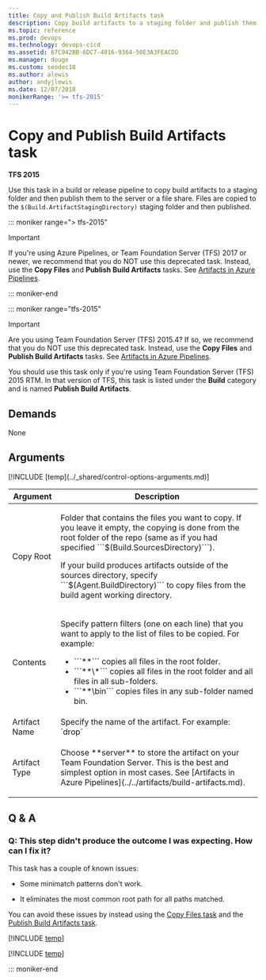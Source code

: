 ```yaml
---
title: Copy and Publish Build Artifacts task
description: Copy build artifacts to a staging folder and publish them with Azure Pipelines and Team Foundation Server (TFS)
ms.topic: reference
ms.prod: devops
ms.technology: devops-cicd
ms.assetid: 67C942BB-6DC7-4016-9364-50E3A3FEACDD
ms.manager: douge
ms.custom: seodec18
ms.author: alewis
author: andyjlewis
ms.date: 12/07/2018
monikerRange: '>= tfs-2015'
---
```


# Copy and Publish Build Artifacts task

**TFS 2015**

Use this task in a build or release pipeline to copy build artifacts to a staging folder and then publish them to the server or a file share.
Files are copied to the `$(Build.ArtifactStagingDirectory)` staging folder and then published.

::: moniker range="> tfs-2015"

> [!IMPORTANT]
> 
> If you're using Azure Pipelines, or Team Foundation Server (TFS) 2017 or newer, we recommend that you do NOT use this deprecated task.
> Instead, use the **Copy Files** and **Publish Build Artifacts** tasks. See [Artifacts in Azure Pipelines](../../artifacts/build-artifacts.md).

::: moniker-end

::: moniker range="tfs-2015"

> [!IMPORTANT]
> 
> Are you using Team Foundation Server (TFS) 2015.4? If so, we recommend that you do NOT use this deprecated task.
> Instead, use the **Copy Files** and **Publish Build Artifacts** tasks. See [Artifacts in Azure Pipelines](../../artifacts/build-artifacts.md).
>
> You should use this task only if you're using Team Foundation Server (TFS) 2015 RTM.
> In that version of TFS, this task is listed under the **Build** category and is named **Publish Build Artifacts**.

## Demands

None

## Arguments

<table>
<thead>
<tr>
<th>Argument</th>
<th>Description</th>
</tr>
</thead>
<tr>
<td>Copy Root</td>
<td>
<p>Folder that contains the files you want to copy. If you leave it empty, the copying is done from the root folder of the repo (same as if you had specified ```$(Build.SourcesDirectory)```).</p>
<p>If your build produces artifacts outside of the sources directory, specify ```$(Agent.BuildDirectory)``` to copy files from the build agent working directory.</p>
</td>
</tr>
<tr>
<td>Contents</td>
<td><p>Specify pattern filters (one on each line) that you want to apply to the list of files to be copied. For example:
</p>
<ul>
<li>```**``` copies all files in the root folder.</li>
<li>```**\*``` copies all files in the root folder and all files in all sub-folders.</li>
<li>```**\bin``` copies files in any sub-folder named bin.</li>
</ul>
</td>
</tr>
<tr>
<td>Artifact Name</td>
<td>Specify the name of the artifact. For example: `drop`</td>
</tr>
<tr>
<td>Artifact Type</td>
<td>
<p>Choose **server** to store the artifact on your Team Foundation Server. This is the best and simplest option in most cases. See [Artifacts in Azure Pipelines](../../artifacts/build-artifacts.md).</p>
</td>
</tr>
[!INCLUDE [temp](../_shared/control-options-arguments.md)]
</table>

## Q & A

<!-- BEGINSECTION class="md-qanda" -->

### Q: This step didn't produce the outcome I was expecting. How can I fix it?

This task has a couple of known issues:

* Some minimatch patterns don't work.

* It eliminates the most common root path for all paths matched.

You can avoid these issues by instead using the [Copy Files task](copy-files.md) and the [Publish Build Artifacts task](publish-build-artifacts.md).

[!INCLUDE [temp](../_shared/build-step-common-qa.md)]

[!INCLUDE [temp](../../_shared/qa-versions.md)]

::: moniker-end

<!-- ENDSECTION -->
